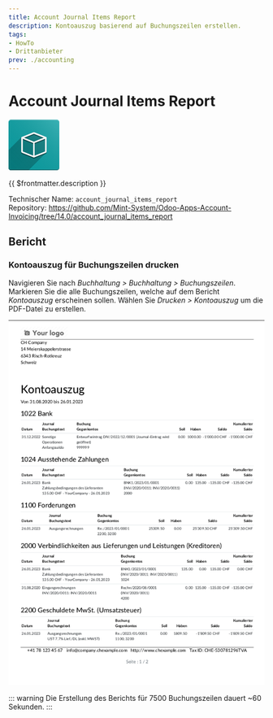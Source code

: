 ```yaml
---
title: Account Journal Items Report
description: Kontoauszug basierend auf Buchungszeilen erstellen.
tags:
- HowTo
- Drittanbieter
prev: ./accounting
---
```

# Account Journal Items Report
![icon_oms_box](attachments/icon_oms_box.png)

{{ $frontmatter.description }}

Technischer Name: `account_journal_items_report`\
Repository: <https://github.com/Mint-System/Odoo-Apps-Account-Invoicing/tree/14.0/account_journal_items_report>

## Bericht

### Kontoauszug für Buchungszeilen drucken

Navigieren Sie nach *Buchhaltung > Buchhaltung > Buchungszeilen*. Markieren Sie die alle Buchungszeilen, welche auf dem Bericht *Kontoauszug* erscheinen sollen. Wählen Sie *Drucken > Kontoauszug* um die PDF-Datei zu erstellen.

![](attachments/Account%20Journal%20Items%20Report%20Beispiel.png)

::: warning
Die Erstellung des Berichts für 7500 Buchungszeilen dauert ~60 Sekunden.
:::